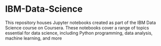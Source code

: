 # IBM-Data-Science
This repository houses Jupyter notebooks created as part of the IBM Data Science course on Coursera. These notebooks cover a range of topics essential for data science, including Python programming, data analysis, machine learning, and more
